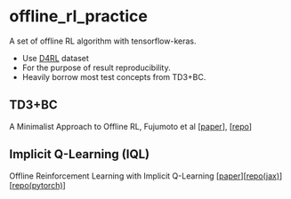 # offline_rl_practice
A set of offline RL algorithm with tensorflow-keras. 
- Use [D4RL](https://github.com/rail-berkeley/d4rl) dataset
- For the purpose of result reproducibility.
- Heavily borrow most test concepts from TD3+BC.

## TD3+BC 
A Minimalist Approach to Offline RL, Fujumoto et al [[paper](https://arxiv.org/abs/2106.06860)], [[repo](https://github.com/sfujim/TD3_BC)]

## Implicit Q-Learning (IQL)
Offline Reinforcement Learning with Implicit Q-Learning [[paper](https://arxiv.org/abs/2110.06169)][[repo(jax)](https://github.com/ikostrikov/implicit_q_learning)][[repo(pytorch)](https://github.com/BY571/Implicit-Q-Learning)]
